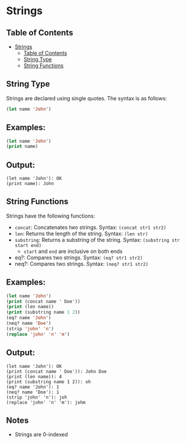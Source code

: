 # Strings

## Table of Contents
- [Strings](#strings)
  - [Table of Contents](#table-of-contents)
  - [String Type](#string-type)
  - [String Functions](#string-functions)

## String Type
Strings are declared using single quotes. The syntax is as follows:
```lisp
(let name 'John')
```

## Examples:
```lisp
(let name 'John')
(print name)
```

## Output:
```
(let name 'John'): OK
(print name): John
```

## String Functions
Strings have the following functions:
- `concat`: Concatenates two strings. Syntax: `(concat str1 str2)`
- `len`: Returns the length of the string. Syntax: `(len str)`
- `substring`: Returns a substring of the string. Syntax: `(substring str start end)`
    - `start` and `end` are inclusive on both ends
- eq?: Compares two strings. Syntax: `(eq? str1 str2)`
- neq?: Compares two strings. Syntax: `(neq? str1 str2)`

## Examples:
```lisp
(let name 'John')
(print (concat name ' Doe'))
(print (len name))
(print (substring name 1 2))
(eq? name 'John')
(neq? name 'Doe')
(strip 'john' 'n')
(replace 'john' 'n' 'm')
```

## Output:
```
(let name 'John'): OK
(print (concat name ' Doe')): John Doe
(print (len name)): 4
(print (substring name 1 2)): oh
(eq? name 'John'): 1
(neq? name 'Doe'): 1
(strip 'john' 'n'): joh
(replace 'john' 'n' 'm'): johm
```

## Notes
- Strings are 0-indexed
